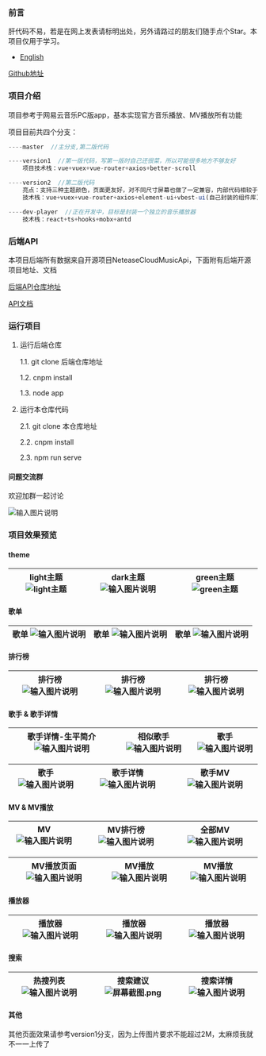 ### 前言

肝代码不易，若是在网上发表请标明出处，另外请路过的朋友们随手点个Star。本项目仅用于学习。 

- [English](README_EN.md)

[Github地址](https://github.com/daoshengfu/Vue-NeteaseCloud-WebMusicApp)

### 项目介绍

项目参考于网易云音乐PC版app，基本实现官方音乐播放、MV播放所有功能

项目目前共四个分支：

```js
----master  //主分支,第二版代码

----version1  //第一版代码，写第一版时自己还很菜，所以可能很多地方不够友好
    项目技术栈：vue+vuex+vue-router+axios+better-scroll

----version2  //第二版代码
    亮点：支持三种主题颜色，页面更友好，对不同尺寸屏幕也做了一定兼容，内部代码相较于第一版也有比较大的优化
    技术栈：vue+vuex+vue-router+axios+element-ui+vbest-ui(自己封装的组件库)+postcss-pxtorem+vue-lazyload

----dev-player  //正在开发中，目标是封装一个独立的音乐播放器
    技术栈：react+ts+hooks+mobx+antd
```

### 后端API

本项目后端所有数据来自开源项目NeteaseCloudMusicApi，下面附有后端开源项目地址、文档

[后端API仓库地址](https://github.com/Binaryify/NeteaseCloudMusicApi)     

[API文档](https://neteasecloudmusicapi.vercel.app/#/)

### 运行项目

1. 运行后端仓库

    1.1. git clone 后端仓库地址

    1.2. cnpm install

    1.3. node app

2. 运行本仓库代码

    2.1. git clone 本仓库地址

    2.2. cnpm install

    2.3. npm run serve


#### 问题交流群

欢迎加群一起讨论

![输入图片说明](https://images.gitee.com/uploads/images/2020/0915/095720_2490a5ae_7602838.jpeg "qrcode_1600134831290.jpg")

### 项目效果预览

#### theme

| light主题 ![light主题](https://images.gitee.com/uploads/images/2021/0220/010130_4d87a5cc_7602838.png "屏幕截图.png") |dark主题 ![输入图片说明](https://images.gitee.com/uploads/images/2021/0220/010446_948f5ca8_7602838.png "屏幕截图.png")  |green主题 ![green主题](https://images.gitee.com/uploads/images/2021/0220/010217_f5b63600_7602838.png "屏幕截图.png")  |
|---|---|---|

#### 歌单

|歌单 ![输入图片说明](https://images.gitee.com/uploads/images/2021/0220/012658_5ed1ddbd_7602838.png "屏幕截图.png")  |歌单 ![输入图片说明](https://images.gitee.com/uploads/images/2021/0220/012731_f5e25966_7602838.png "屏幕截图.png")  |歌单 ![输入图片说明](https://images.gitee.com/uploads/images/2021/0220/012757_ff06b553_7602838.png "屏幕截图.png")  |
|---|---|---|

#### 排行榜

| 排行榜 ![输入图片说明](https://images.gitee.com/uploads/images/2021/0220/012935_bfaa3065_7602838.png "屏幕截图.png") |排行榜  ![输入图片说明](https://images.gitee.com/uploads/images/2021/0220/012953_9857b7de_7602838.png "屏幕截图.png") |排行榜  ![输入图片说明](https://images.gitee.com/uploads/images/2021/0220/013025_ab2d440c_7602838.png "屏幕截图.png") |
|---|---|---|

#### 歌手 & 歌手详情

|歌手详情-生平简介 ![输入图片说明](https://images.gitee.com/uploads/images/2021/0220/013344_9814ade8_7602838.png "屏幕截图.png")  |相似歌手 ![输入图片说明](https://images.gitee.com/uploads/images/2021/0220/013406_7e7f7857_7602838.png "屏幕截图.png")  |歌手 ![输入图片说明](https://images.gitee.com/uploads/images/2021/0220/013535_bcfe5162_7602838.png "屏幕截图.png")  |
|---|---|---|

|歌手 ![输入图片说明](https://images.gitee.com/uploads/images/2021/0220/013125_8983bc8c_7602838.png "屏幕截图.png")  |歌手详情 ![输入图片说明](https://images.gitee.com/uploads/images/2021/0220/013215_106bb0f4_7602838.png "屏幕截图.png")  |歌手MV![输入图片说明](https://images.gitee.com/uploads/images/2021/0220/013229_77cba857_7602838.png "屏幕截图.png")   |
|---|---|---|

#### MV & MV播放

|MV ![输入图片说明](https://images.gitee.com/uploads/images/2021/0220/013609_7afb2cbd_7602838.png "屏幕截图.png") |MV排行榜 ![输入图片说明](https://images.gitee.com/uploads/images/2021/0220/013638_8e75f908_7602838.png "屏幕截图.png")  |全部MV ![输入图片说明](https://images.gitee.com/uploads/images/2021/0220/013700_f95da2ea_7602838.png "屏幕截图.png")  |
|---|---|---|

|MV播放页面 ![输入图片说明](https://images.gitee.com/uploads/images/2021/0220/013833_1052918e_7602838.png "屏幕截图.png")   |MV播放  ![输入图片说明](https://images.gitee.com/uploads/images/2021/0220/014010_56ae1105_7602838.png "屏幕截图.png") | MV播放  ![输入图片说明](https://images.gitee.com/uploads/images/2021/0220/014044_e582c372_7602838.png "屏幕截图.png")|
|---|---|---|

#### 播放器

|播放器  ![输入图片说明](https://images.gitee.com/uploads/images/2021/0220/014825_ee2d1475_7602838.png "屏幕截图.png") |播放器 ![输入图片说明](https://images.gitee.com/uploads/images/2021/0220/014929_db8070a9_7602838.png "屏幕截图.png")  |播放器![输入图片说明](https://images.gitee.com/uploads/images/2021/0220/020325_1b835cc2_7602838.png "屏幕截图.png")|
|---|---|---|

#### 搜索

|热搜列表  ![输入图片说明](https://images.gitee.com/uploads/images/2021/0220/020400_1de6b893_7602838.png "屏幕截图.png") | 搜索建议 ![](https://images.gitee.com/uploads/images/2021/0220/020436_e04c6aec_7602838.png "屏幕截图.png")  |搜索详情  ![输入图片说明](https://images.gitee.com/uploads/images/2021/0220/020512_2b796716_7602838.png "屏幕截图.png") |
|---|---|---|

#### 其他

其他页面效果请参考version1分支，因为上传图片要求不能超过2M，太麻烦我就不一一上传了